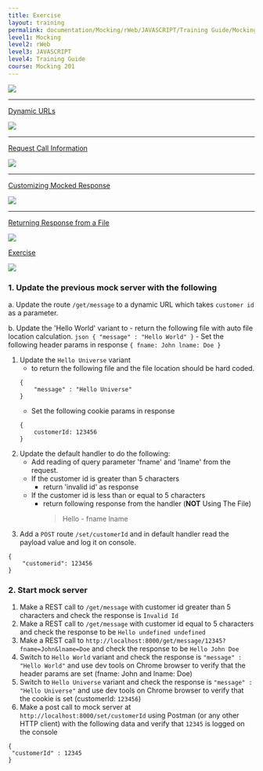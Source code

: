 ```yaml
---
title: Exercise
layout: training
permalink: documentation/Mocking/rWeb/JAVASCRIPT/Training Guide/Mocking 201/Exercise
level1: Mocking
level2: rWeb
level3: JAVASCRIPT
level4: Training Guide
course: Mocking 201
---
```

<div class="sidebar">
<div class="training-doc-link">
<div class ="training-doc-link-left">
<img class="training-doc-link-left__img" src="{{site.baseurl}}/images/training/checked.png" srcset="{{site.baseurl}}/images/training/checked%402x.png 2x, {{site.baseurl}}/images/training/checked%403x.png 3x" /><hr class="training-doc-link-left__hr training-doc-link-left__hr-completed" /></div>
<p class="training-doc-link__text">
<a class="training-doc-link__text-completed" href="./Dynamic URLs">Dynamic URLs</a></p>
</div>
<div class="training-doc-link">
<div class ="training-doc-link-left">
<img class="training-doc-link-left__img" src="{{site.baseurl}}/images/training/checked.png" srcset="{{site.baseurl}}/images/training/checked%402x.png 2x, {{site.baseurl}}/images/training/checked%403x.png 3x" /><hr class="training-doc-link-left__hr training-doc-link-left__hr-completed" /></div>
<p class="training-doc-link__text">
<a class="training-doc-link__text-completed" href="./Request Call Information">Request Call Information</a></p>
</div>
<div class="training-doc-link">
<div class ="training-doc-link-left">
<img class="training-doc-link-left__img" src="{{site.baseurl}}/images/training/checked.png" srcset="{{site.baseurl}}/images/training/checked%402x.png 2x, {{site.baseurl}}/images/training/checked%403x.png 3x" /><hr class="training-doc-link-left__hr training-doc-link-left__hr-completed" /></div>
<p class="training-doc-link__text">
<a class="training-doc-link__text-completed" href="./Customizing Mocked Response">Customizing Mocked Response</a></p>
</div>
<div class="training-doc-link">
<div class ="training-doc-link-left">
<img class="training-doc-link-left__img" src="{{site.baseurl}}/images/training/checked.png" srcset="{{site.baseurl}}/images/training/checked%402x.png 2x, {{site.baseurl}}/images/training/checked%403x.png 3x" /><hr class="training-doc-link-left__hr training-doc-link-left__hr-completed" /></div>
<p class="training-doc-link__text">
<a class="training-doc-link__text-completed" href="./Returning Response from a File">Returning Response from a File</a></p>
</div>
<div class="training-doc-link">
<div class ="training-doc-link-left">
<img class="training-doc-link-left__img" src="{{site.baseurl}}/images/training/actived.png" srcset="{{site.baseurl}}/images/training/actived%402x.png 2x, {{site.baseurl}}/images/training/actived%403x.png 3x" /></div>
<p class="training-doc-link__text">
<a class="training-doc-link__text-current" href="./Exercise">Exercise</a></p>
</div>
</div>
<div class="training-doc-nav-btn">
<a href="./Returning Response from a File"><img src="{{site.baseurl}}/images/training/btn-left.png" srcset="{{site.baseurl}}/images/training/btn-left%402x.png 2x, {{site.baseurl}}/images/training/btn-left%403x.png 3x" /></a>
</div>
<div class="training-content markdown">
<h3>1. Update the previous mock server with the following</h3>
<p>a. Update the route <code>/get/message</code> to a dynamic URL which takes <code>customer id</code> as a parameter.</p>
<p>b. Update the 'Hello World' variant to
- return the following file with auto file location calculation.
<code>json { &quot;message&quot; : &quot;Hello World&quot; }</code>
- Set the following header params in response
<code>{ fname: John lname: Doe }</code></p>
<ol>
<li>Update the <code>Hello Universe</code> variant
<ul>
<li>to return the following file and the file location should be hard coded.</li>
</ul>
<pre><code class="language-json">{
    &quot;message&quot; : &quot;Hello Universe&quot;
}
</code></pre>
<ul>
<li>Set the following cookie params in response</li>
</ul>
<pre><code>{
    customerId: 123456
}
</code></pre></li>
<li>Update the default handler to do the following:
<ul>
<li>Add reading of query parameter 'fname' and 'lname' from the request.</li>
<li>If the customer id is greater than 5 characters
<ul>
<li>return 'invalid id' as response</li>
</ul></li>
<li>If the customer id is less than or equal to 5 characters
<ul>
<li>return following response from the handler (<strong>NOT</strong> Using The File)
<blockquote>
<p>Hello - fname lname</p>
</blockquote></li>
</ul></li>
</ul></li>
<li>Add a <code>POST</code> route <code>/set/customerId</code> and in default handler read the payload value and log it on console.</li>
</ol>
<pre><code class="language-json">{
    &quot;customerid&quot;: 123456
}
</code></pre>
<h3>2. Start mock server</h3>
<ol>
<li>Make a REST call to <code>/get/message</code> with customer id greater than 5 characters and check the response is <code>Invalid Id</code></li>
<li>Make a REST call to <code>/get/message</code> with customer id equal to 5 characters and check the response to be <code>Hello undefined undefined</code></li>
<li>Make a REST call to <code>http://localhost:8000/get/message/12345?fname=John&amp;lname=Doe</code> and check the response to be <code>Hello John Doe</code></li>
<li>Switch to <code>Hello World</code> variant and check the response is <code>&quot;message&quot; : &quot;Hello World&quot;</code> and use dev tools on Chrome browser to verify that the header params are set (fname: John and lname: Doe)</li>
<li>Switch to <code>Hello Universe</code> variant and check the response is <code>&quot;message&quot; : &quot;Hello Universe&quot;</code> and use dev tools on Chrome browser to verify that the cookie is set (customerId: <code>123456</code>)</li>
<li>Make a post call to mock server at <code>http://localhost:8000/set/customerId</code> using Postman (or any other HTTP client) with the following data and verify that <code>12345</code> is logged on the console</li>
</ol>
<pre><code class="language-json">{
 &quot;customerId&quot; : 12345
}
</code></pre>
</div>
<div class="training-doc-nav-btn">
</div>
